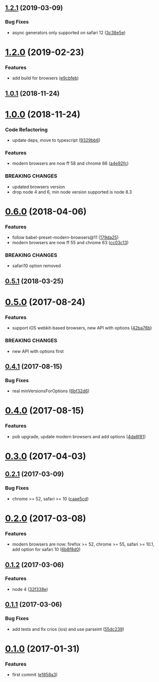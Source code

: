 ## [1.2.1](https://github.com/christophehurpeau/modern-browsers/compare/v1.2.0...v1.2.1) (2019-03-09)


### Bug Fixes

* async generators only supported on safari 12 ([3c38e5e](https://github.com/christophehurpeau/modern-browsers/commit/3c38e5e))



# [1.2.0](https://github.com/christophehurpeau/modern-browsers/compare/v1.0.1...v1.2.0) (2019-02-23)


### Features

* add build for browsers ([e9cbfeb](https://github.com/christophehurpeau/modern-browsers/commit/e9cbfeb))



## [1.0.1](https://github.com/christophehurpeau/modern-browsers/compare/v1.0.0...v1.0.1) (2018-11-24)



# [1.0.0](https://github.com/christophehurpeau/modern-browsers/compare/v0.6.0...v1.0.0) (2018-11-24)


### Code Refactoring

* update deps, move to typescript ([9329bb6](https://github.com/christophehurpeau/modern-browsers/commit/9329bb6))


### Features

* modern browsers are now ff 58 and chrome 66 ([a4e92fc](https://github.com/christophehurpeau/modern-browsers/commit/a4e92fc))


### BREAKING CHANGES

* updated browsers version
* drop node 4 and 6, min node version supported is node 8.3



# [0.6.0](https://github.com/christophehurpeau/modern-browsers/compare/v0.5.1...v0.6.0) (2018-04-06)


### Features

* follow babel-preset-modern-browsers@11 ([179da25](https://github.com/christophehurpeau/modern-browsers/commit/179da25))
* modern browsers are now ff 55 and chrome 63 ([cc03c13](https://github.com/christophehurpeau/modern-browsers/commit/cc03c13))


### BREAKING CHANGES

* safari10 option removed



## [0.5.1](https://github.com/christophehurpeau/modern-browsers/compare/v0.5.0...v0.5.1) (2018-03-25)



# [0.5.0](https://github.com/christophehurpeau/modern-browsers/compare/v0.4.1...v0.5.0) (2017-08-24)


### Features

* support iOS webkit-based browsers, new API with options ([42ba76b](https://github.com/christophehurpeau/modern-browsers/commit/42ba76b))


### BREAKING CHANGES

* new API with options first



## [0.4.1](https://github.com/christophehurpeau/modern-browsers/compare/v0.4.0...v0.4.1) (2017-08-15)


### Bug Fixes

* real minVersionsForOptions ([6bf32d6](https://github.com/christophehurpeau/modern-browsers/commit/6bf32d6))



# [0.4.0](https://github.com/christophehurpeau/modern-browsers/compare/v0.3.0...v0.4.0) (2017-08-15)


### Features

* pob upgrade, update modern browsers and add options ([4da6f81](https://github.com/christophehurpeau/modern-browsers/commit/4da6f81))



# [0.3.0](https://github.com/christophehurpeau/modern-browsers/compare/v0.2.1...v0.3.0) (2017-04-03)



## [0.2.1](https://github.com/christophehurpeau/modern-browsers/compare/v0.2.0...v0.2.1) (2017-03-09)


### Bug Fixes

* chrome >= 52, safari >= 10 ([caae5cd](https://github.com/christophehurpeau/modern-browsers/commit/caae5cd))



# [0.2.0](https://github.com/christophehurpeau/modern-browsers/compare/v0.1.2...v0.2.0) (2017-03-08)


### Features

* modern browsers are now: firefox >= 52, chrome >= 55, safari >= 10.1, add option for safari 10 ([6b8f8d0](https://github.com/christophehurpeau/modern-browsers/commit/6b8f8d0))



## [0.1.2](https://github.com/christophehurpeau/modern-browsers/compare/v0.1.1...v0.1.2) (2017-03-06)


### Features

* node 4 ([32f338e](https://github.com/christophehurpeau/modern-browsers/commit/32f338e))



## [0.1.1](https://github.com/christophehurpeau/modern-browsers/compare/v0.1.0...v0.1.1) (2017-03-06)


### Bug Fixes

* add tests and fix crios (ios) and use parseint ([55dc239](https://github.com/christophehurpeau/modern-browsers/commit/55dc239))



# [0.1.0](https://github.com/christophehurpeau/modern-browsers/compare/e1858a3...v0.1.0) (2017-01-31)


### Features

* first commit ([e1858a3](https://github.com/christophehurpeau/modern-browsers/commit/e1858a3))



